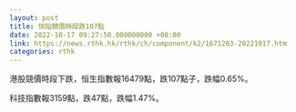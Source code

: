 ```yaml
---
layout: post
title: 恒指競價時段跌107點
date: 2022-10-17 09:27:50.000000000 +08:00
link: https://news.rthk.hk/rthk/ch/component/k2/1671283-20221017.htm
categories: rthk
---
```


港股競價時段下跌，恒生指數報16479點，跌107點子，跌幅0.65%。

科技指數報3159點，跌47點，跌幅1.47%。
